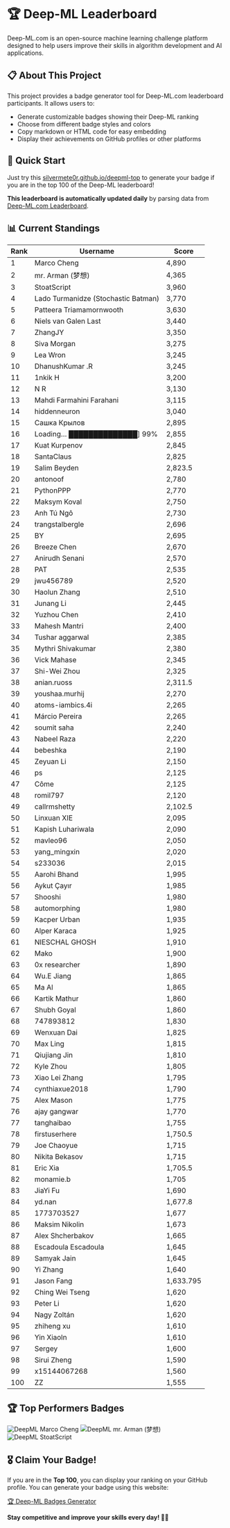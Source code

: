 # 🏆 Deep-ML Leaderboard

Deep-ML.com is an open-source machine learning challenge platform designed to help users improve their skills in algorithm development and AI applications.  

## 📋 About This Project

This project provides a badge generator tool for Deep-ML.com leaderboard participants. It allows users to:
- Generate customizable badges showing their Deep-ML ranking
- Choose from different badge styles and colors
- Copy markdown or HTML code for easy embedding
- Display their achievements on GitHub profiles or other platforms

## 🚀 Quick Start

Just try this [silvermete0r.github.io/deepml-top](https://silvermete0r.github.io/deepml-top) to generate your badge if you are in the top 100 of the Deep-ML leaderboard!

**This leaderboard is automatically updated daily** by parsing data from [Deep-ML.com Leaderboard](https://www.deep-ml.com/leaderboard).  

## 📊 Current Standings  

<!-- LEADERBOARD_START -->
| Rank | Username | Score |
|------|---------|-------|
| 1 | Marco Cheng | 4,890 |
| 2 | mr. Arman (梦想) | 4,365 |
| 3 | StoatScript | 3,960 |
| 4 | Lado Turmanidze (Stochastic Batman) | 3,770 |
| 5 | Patteera Triamamornwooth | 3,630 |
| 6 | Niels van Galen Last | 3,440 |
| 7 | ZhangJY | 3,350 |
| 8 | Siva Morgan | 3,275 |
| 9 | Lea Wron | 3,245 |
| 10 | DhanushKumar .R | 3,245 |
| 11 | 1nkik H | 3,200 |
| 12 | N R | 3,130 |
| 13 | Mahdi Farmahini Farahani | 3,115 |
| 14 | hiddenneuron | 3,040 |
| 15 | Сашка Крылов | 2,895 |
| 16 | Loading… ██████████████] 99% | 2,855 |
| 17 | Kuat Kurpenov | 2,845 |
| 18 | SantaClaus | 2,825 |
| 19 | Salim Beyden | 2,823.5 |
| 20 | antonoof | 2,780 |
| 21 | PythonPPP | 2,770 |
| 22 | Maksym Koval | 2,750 |
| 23 | Anh Tú Ngô | 2,730 |
| 24 | trangstalbergle | 2,696 |
| 25 | BY | 2,695 |
| 26 | Breeze Chen | 2,670 |
| 27 | Anirudh Senani | 2,570 |
| 28 | PAT | 2,535 |
| 29 | jwu456789 | 2,520 |
| 30 | Haolun Zhang | 2,510 |
| 31 | Junang Li | 2,445 |
| 32 | Yuzhou Chen | 2,410 |
| 33 | Mahesh Mantri | 2,400 |
| 34 | Tushar aggarwal | 2,385 |
| 35 | Mythri Shivakumar | 2,380 |
| 36 | Vick Mahase | 2,345 |
| 37 | Shi-Wei Zhou | 2,325 |
| 38 | anian.ruoss | 2,311.5 |
| 39 | youshaa.murhij | 2,270 |
| 40 | atoms-iambics.4i | 2,265 |
| 41 | Márcio Pereira | 2,265 |
| 42 | soumit saha | 2,240 |
| 43 | Nabeel Raza | 2,220 |
| 44 | bebeshka | 2,190 |
| 45 | Zeyuan Li | 2,150 |
| 46 | ps | 2,125 |
| 47 | Côme | 2,125 |
| 48 | romil797 | 2,120 |
| 49 | callrmshetty | 2,102.5 |
| 50 | Linxuan XIE | 2,095 |
| 51 | Kapish Luhariwala | 2,090 |
| 52 | mavleo96 | 2,050 |
| 53 | yang_mingxin | 2,020 |
| 54 | s233036 | 2,015 |
| 55 | Aarohi Bhand | 1,995 |
| 56 | Aykut Çayır | 1,985 |
| 57 | Shooshi | 1,980 |
| 58 | automorphing | 1,980 |
| 59 | Kacper Urban | 1,935 |
| 60 | Alper Karaca | 1,925 |
| 61 | NIESCHAL GHOSH | 1,910 |
| 62 | Mako | 1,900 |
| 63 | 0x researcher | 1,890 |
| 64 | Wu.E Jiang | 1,865 |
| 65 | Ma Al | 1,865 |
| 66 | Kartik Mathur | 1,860 |
| 67 | Shubh Goyal | 1,860 |
| 68 | 747893812 | 1,830 |
| 69 | Wenxuan Dai | 1,825 |
| 70 | Max Ling | 1,815 |
| 71 | Qiujiang Jin | 1,810 |
| 72 | Kyle Zhou | 1,805 |
| 73 | Xiao Lei Zhang | 1,795 |
| 74 | cynthiaxue2018 | 1,790 |
| 75 | Alex Mason | 1,775 |
| 76 | ajay gangwar | 1,770 |
| 77 | tanghaibao | 1,755 |
| 78 | firstuserhere | 1,750.5 |
| 79 | Joe Chaoyue | 1,715 |
| 80 | Nikita Bekasov | 1,715 |
| 81 | Eric Xia | 1,705.5 |
| 82 | monamie.b | 1,705 |
| 83 | JiaYi Fu | 1,690 |
| 84 | yd.nan | 1,677.8 |
| 85 | 1773703527 | 1,677 |
| 86 | Maksim Nikolin | 1,673 |
| 87 | Alex Shcherbakov | 1,665 |
| 88 | Escadoula Escadoula | 1,645 |
| 89 | Samyak Jain | 1,645 |
| 90 | Yi Zhang | 1,640 |
| 91 | Jason Fang | 1,633.795 |
| 92 | Ching Wei Tseng | 1,620 |
| 93 | Peter Li | 1,620 |
| 94 | Nagy Zoltán | 1,620 |
| 95 | zhiheng xu | 1,610 |
| 96 | Yin Xiaoln | 1,610 |
| 97 | Sergey | 1,600 |
| 98 | Sirui Zheng | 1,590 |
| 99 | x15144067268 | 1,560 |
| 100 | ZZ | 1,555 |
<!-- LEADERBOARD_END -->

## 🏆 Top Performers Badges

<!-- BADGES_START -->
![DeepML Marco Cheng](https://img.shields.io/badge/dynamic/json?url=https%3A%2F%2Fraw.githubusercontent.com%2Fsilvermete0r%2Fdeepml-top%2Fmain%2Fbadges.json&query=%24.4091c1a21900bd2c7d3f4e343acddda1.label&prefix=Rank%20&style=for-the-badge&label=%F0%9F%9A%80%20DeepML&color=blue&link=https%3A%2F%2Fwww.deep-ml.com%2Fleaderboard)
![DeepML mr. Arman (梦想)](https://img.shields.io/badge/dynamic/json?url=https%3A%2F%2Fraw.githubusercontent.com%2Fsilvermete0r%2Fdeepml-top%2Fmain%2Fbadges.json&query=%24.1247b1b5b9cd95e98d7ff7438207406f.label&prefix=Rank%20&style=for-the-badge&label=%F0%9F%9A%80%20DeepML&color=blue&link=https%3A%2F%2Fwww.deep-ml.com%2Fleaderboard)
![DeepML StoatScript](https://img.shields.io/badge/dynamic/json?url=https%3A%2F%2Fraw.githubusercontent.com%2Fsilvermete0r%2Fdeepml-top%2Fmain%2Fbadges.json&query=%24.2561d6c634fa6c4eb794454446029d95.label&prefix=Rank%20&style=for-the-badge&label=%F0%9F%9A%80%20DeepML&color=blue&link=https%3A%2F%2Fwww.deep-ml.com%2Fleaderboard)
<!-- BADGES_END -->

## 🎖 Claim Your Badge!  

If you are in the **Top 100**, you can display your ranking on your GitHub profile. You can generate your badge using this website:

[🏆 Deep-ML Badges Generator](https://silvermete0r.github.io/deepml-top/)

**Stay competitive and improve your skills every day! 🚀🔥**